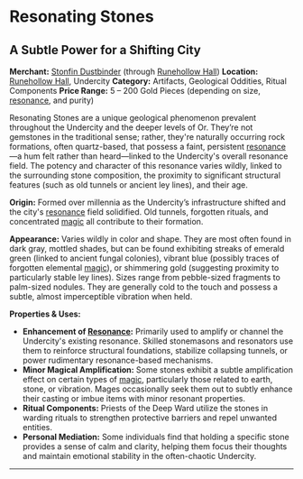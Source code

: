 # Resonating Stones

## A Subtle Power for a Shifting City

**Merchant:** [Stonfin Dustbinder](/geography/settlement/city/city-of-or/shop/runehollow-hall/stonfin-dustbinder.md) (through [Runehollow Hall](/geography/settlement/city/city-of-or/shop/runehollow-hall.md))
**Location:** [Runehollow Hall](/geography/settlement/city/city-of-or/shop/runehollow-hall.md), Undercity
**Category:** Artifacts, Geological Oddities, Ritual Components
**Price Range:** 5 – 200 Gold Pieces (depending on size, [resonance](/structure/mechanic/resonance.md), and purity)

Resonating Stones are a unique geological phenomenon prevalent throughout the Undercity and the deeper levels of Or. They’re not gemstones in the traditional sense; rather, they're naturally occurring rock formations, often quartz-based, that possess a faint, persistent [resonance](/structure/mechanic/resonance.md)—a hum felt rather than heard—linked to the Undercity's overall resonance field. The potency and character of this resonance varies wildly, linked to the surrounding stone composition, the proximity to significant structural features (such as old tunnels or ancient ley lines), and their age.

**Origin:** Formed over millennia as the Undercity’s infrastructure shifted and the city's [resonance](/structure/mechanic/resonance.md) field solidified. Old tunnels, forgotten rituals, and concentrated [magic](/structure/mechanic/magic.md) all contribute to their formation.

**Appearance:** Varies wildly in color and shape. They are most often found in dark gray, mottled shades, but can be found exhibiting streaks of emerald green (linked to ancient fungal colonies), vibrant blue (possibly traces of forgotten elemental [magic](/structure/mechanic/magic.md)), or shimmering gold (suggesting proximity to particularly stable ley lines). Sizes range from pebble-sized fragments to palm-sized nodules. They are generally cold to the touch and possess a subtle, almost imperceptible vibration when held.

**Properties & Uses:**

*   **Enhancement of [Resonance](/structure/mechanic/resonance.md):** Primarily used to amplify or channel the Undercity's existing resonance. Skilled stonemasons and resonators use them to reinforce structural foundations, stabilize collapsing tunnels, or power rudimentary resonance-based mechanisms.
*   **Minor Magical Amplification:** Some stones exhibit a subtle amplification effect on certain types of [magic](/structure/mechanic/magic.md), particularly those related to earth, stone, or vibration. Mages occasionally seek them out to subtly enhance their casting or imbue items with minor resonant properties.
*   **Ritual Components:** Priests of the Deep Ward utilize the stones in warding rituals to strengthen protective barriers and repel unwanted entities.
*   **Personal Mediation:** Some individuals find that holding a specific stone provides a sense of calm and clarity, helping them focus their thoughts and maintain emotional stability in the often-chaotic Undercity.
*   **
